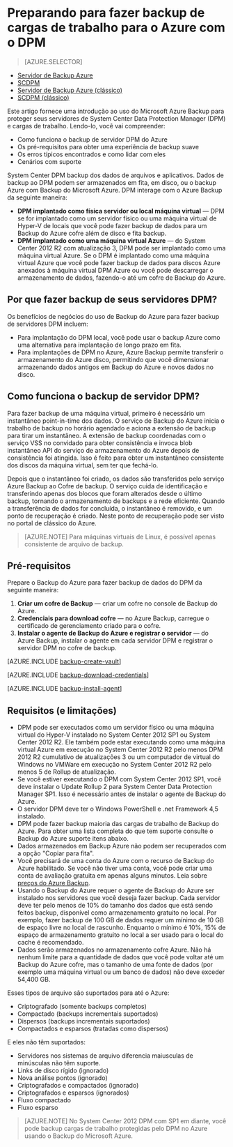 <properties
    pageTitle="Introdução ao backup do Azure DPM | Microsoft Azure"
    description="Uma introdução ao backup dos servidores DPM usando o serviço de Backup do Azure"
    services="backup"
    documentationCenter=""
    authors="Nkolli1"
    manager="shreeshd"
    editor=""
    keywords="System Center Data Protection Manager, Gerenciador de proteção de dados, backup de dpm"/>

<tags
    ms.service="backup"
    ms.workload="storage-backup-recovery"
    ms.tgt_pltfrm="na"
    ms.devlang="na"
    ms.topic="article"
    ms.date="08/21/2016"
    ms.author="trinadhk;giridham;jimpark;markgal"/>

# <a name="preparing-to-back-up-workloads-to-azure-with-dpm"></a>Preparando para fazer backup de cargas de trabalho para o Azure com o DPM

> [AZURE.SELECTOR]
- [Servidor de Backup Azure](backup-azure-microsoft-azure-backup.md)
- [SCDPM](backup-azure-dpm-introduction.md)
- [Servidor de Backup Azure (clássico)](backup-azure-microsoft-azure-backup-classic.md)
- [SCDPM (clássico)](backup-azure-dpm-introduction-classic.md)


Este artigo fornece uma introdução ao uso do Microsoft Azure Backup para proteger seus servidores de System Center Data Protection Manager (DPM) e cargas de trabalho. Lendo-lo, você vai compreender:

- Como funciona o backup de servidor DPM do Azure
- Os pré-requisitos para obter uma experiência de backup suave
- Os erros típicos encontrados e como lidar com eles
- Cenários com suporte

System Center DPM backup dos dados de arquivos e aplicativos. Dados de backup ao DPM podem ser armazenados em fita, em disco, ou o backup Azure com Backup do Microsoft Azure. DPM interage com o Azure Backup da seguinte maneira:

- **DPM implantado como física servidor ou local máquina virtual** — DPM se for implantado como um servidor físico ou uma máquina virtual de Hyper-V de locais que você pode fazer backup de dados para um Backup do Azure cofre além de disco e fita backup.
- **DPM implantado como uma máquina virtual Azure** — do System Center 2012 R2 com atualização 3, DPM pode ser implantado como uma máquina virtual Azure. Se o DPM é implantado como uma máquina virtual Azure que você pode fazer backup de dados para discos Azure anexados à máquina virtual DPM Azure ou você pode descarregar o armazenamento de dados, fazendo-o até um cofre de Backup do Azure.

## <a name="why-backup-your-dpm-servers"></a>Por que fazer backup de seus servidores DPM?

Os benefícios de negócios do uso de Backup do Azure para fazer backup de servidores DPM incluem:

- Para implantação do DPM local, você pode usar o backup Azure como uma alternativa para implantação de longo prazo em fita.
- Para implantações de DPM no Azure, Azure Backup permite transferir o armazenamento do Azure disco, permitindo que você dimensionar armazenando dados antigos em Backup do Azure e novos dados no disco.

## <a name="how-does-dpm-server-backup-work"></a>Como funciona o backup de servidor DPM?
Para fazer backup de uma máquina virtual, primeiro é necessário um instantâneo point-in-time dos dados. O serviço de Backup do Azure inicia o trabalho de backup no horário agendado e aciona a extensão de backup para tirar um instantâneo. A extensão de backup coordenadas com o serviço VSS no convidado para obter consistência e invoca blob instantâneo API do serviço de armazenamento do Azure depois de consistência foi atingida. Isso é feito para obter um instantâneo consistente dos discos da máquina virtual, sem ter que fechá-lo.

Depois que o instantâneo foi criado, os dados são transferidos pelo serviço Azure Backup ao Cofre de backup. O serviço cuida de identificação e transferindo apenas dos blocos que foram alterados desde o último backup, tornando o armazenamento de backups e a rede eficiente. Quando a transferência de dados for concluída, o instantâneo é removido, e um ponto de recuperação é criado. Neste ponto de recuperação pode ser visto no portal de clássico do Azure.

>[AZURE.NOTE] Para máquinas virtuais de Linux, é possível apenas consistente de arquivo de backup.

## <a name="prerequisites"></a>Pré-requisitos
Prepare o Backup do Azure para fazer backup de dados do DPM da seguinte maneira:

1. **Criar um cofre de Backup** — criar um cofre no console de Backup do Azure.
2. **Credenciais para download cofre** — no Azure Backup, carregue o certificado de gerenciamento criado para o cofre.
3. **Instalar o agente de Backup do Azure e registrar o servidor** — do Azure Backup, instalar o agente em cada servidor DPM e registrar o servidor DPM no cofre de backup.

[AZURE.INCLUDE [backup-create-vault](../../includes/backup-create-vault.md)]

[AZURE.INCLUDE [backup-download-credentials](../../includes/backup-download-credentials.md)]

[AZURE.INCLUDE [backup-install-agent](../../includes/backup-install-agent.md)]


## <a name="requirements-and-limitations"></a>Requisitos (e limitações)

- DPM pode ser executados como um servidor físico ou uma máquina virtual do Hyper-V instalado no System Center 2012 SP1 ou System Center 2012 R2. Ele também pode estar executando como uma máquina virtual Azure em execução no System Center 2012 R2 pelo menos DPM 2012 R2 cumulativo de atualizações 3 ou um computador de virtual do Windows no VMWare em execução no System Center 2012 R2 pelo menos 5 de Rollup de atualização.
- Se você estiver executando o DPM com System Center 2012 SP1, você deve instalar o Update Rollup 2 para System Center Data Protection Manager SP1. Isso é necessário antes de instalar o agente de Backup do Azure.
- O servidor DPM deve ter o Windows PowerShell e .net Framework 4,5 instalado.
- DPM pode fazer backup maioria das cargas de trabalho de Backup do Azure. Para obter uma lista completa do que tem suporte consulte o Backup do Azure suporte itens abaixo.
- Dados armazenados em Backup Azure não podem ser recuperados com a opção "Copiar para fita".
- Você precisará de uma conta do Azure com o recurso de Backup do Azure habilitado. Se você não tiver uma conta, você pode criar uma conta de avaliação gratuita em apenas alguns minutos. Leia sobre [preços do Azure Backup](https://azure.microsoft.com/pricing/details/backup/).
- Usando o Backup do Azure requer o agente de Backup do Azure ser instalado nos servidores que você deseja fazer backup. Cada servidor deve ter pelo menos de 10% do tamanho dos dados que está sendo feitos backup, disponível como armazenamento gratuito no local. Por exemplo, fazer backup de 100 GB de dados requer um mínimo de 10 GB de espaço livre no local de rascunho. Enquanto o mínimo é 10%, 15% de espaço de armazenamento gratuito no local a ser usado para o local do cache é recomendado.
- Dados serão armazenados no armazenamento cofre Azure. Não há nenhum limite para a quantidade de dados que você pode voltar até um Backup do Azure cofre, mas o tamanho de uma fonte de dados (por exemplo uma máquina virtual ou um banco de dados) não deve exceder 54,400 GB.

Esses tipos de arquivo são suportados para até o Azure:

- Criptografado (somente backups completos)
- Compactado (backups incrementais suportados)
- Dispersos (backups incrementais suportados)
- Compactados e esparsos (tratadas como dispersos)

E eles não têm suportados:

- Servidores nos sistemas de arquivo diferencia maiusculas de minúsculas não têm suporte.
- Links de disco rígido (ignorado)
- Nova análise pontos (ignorado)
- Criptografados e compactados (ignorado)
- Criptografados e esparsos (ignorados)
- Fluxo compactado
- Fluxo esparso

>[AZURE.NOTE] No System Center 2012 DPM com SP1 em diante, você pode backup cargas de trabalho protegidas pelo DPM no Azure usando o Backup do Microsoft Azure.
